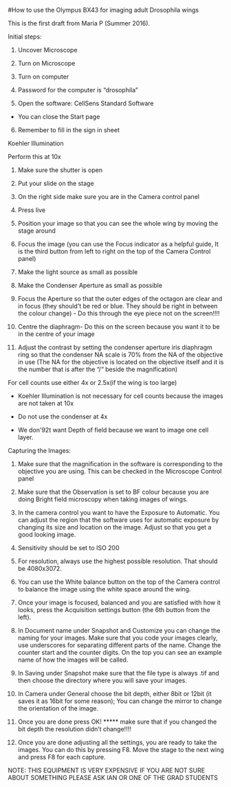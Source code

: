 #How to use the Olympus BX43 for imaging adult Drosophila wings

This is the first draft from Maria P (Summer 2016).

Initial steps:

1. Uncover Microscope

2. Turn on Microscope

3. Turn on computer

4. Password for the computer is “drosophila”

5. Open the software: CellSens Standard Software

- You can close the Start page

6. Remember to fill in the sign in sheet



Koehler Illumination

Perform this at 10x

1. Make sure the shutter is open

2. Put your slide on the stage

3. On the right side make sure you are in the Camera control panel

4. Press live

5. Position your image so that you can see the whole wing by moving the stage around 

3. Focus the image (you can use the Focus indicator as a helpful guide, It is the third button from left to right on the top of the Camera Control panel)

4. Make the light source as small as possible

5. Make the Condenser Aperture as small as possible

6. Focus the Aperture so that the outer edges of the octagon are clear and in focus (they should’t be red or blue. They should be right in between the colour change) - Do this through the eye piece not on the screen!!!!

7. Centre the diaphragm- Do this on the screen because you want it to be in the centre of your image

8. Adjust the contrast by setting the condenser aperture iris diaphragm ring so that the condenser NA scale is 70% from the NA of the objective in use (The NA for the objective is located on the objective itself and it is the number that is after the “/“ beside the magnification)



For cell counts use either 4x or 2.5x(if the wing is too large)

- Koehler Illumination is not necessary for cell counts because the images are not taken at 10x

- Do not use the condenser at 4x

- We don\'92t want Depth of field because we want to image one cell layer.



Capturing the Images:

1. Make sure that the magnification in the software is corresponding to the objective you are using. This can be checked in the Microscope Control panel

2. Make sure that the Observation is set to BF colour because you are doing Bright field microscopy when taking images of wings.

3. In the camera control you want to have the Exposure to Automatic. You can adjust the region that the software uses for automatic exposure by changing its size and location on the image. Adjust so that you get a good looking image.

4. Sensitivity should be set to ISO 200

5. For resolution, always use the highest possible resolution. That should be 4080x3072. 

6. You can use the White balance button on the top of the Camera control to balance the image using the white space around the wing. 

7. Once your image is focused, balanced and you are satisfied with how it looks, press the Acquisition settings button (the 6th button from the left). 

8. In Document name under Snapshot and Customize you can change the naming for your images. Make sure that you code your images clearly, use underscores for separating different parts of the name. Change the counter start and the counter digits. On the top you can see an example name of how the images will be called.

9. In Saving under Snapshot make sure that the file type is always .tif and then choose the directory where you will save your images. 

10. In Camera under General choose the bit depth, either 8bit or 12bit (it saves it as 16bit for some reason); You can change the mirror to change the orientation of the image. 

11. Once you are done press OK! ***** make sure that if you changed the bit depth the resolution didn’t change!!!!

12. Once you are done adjusting all the settings, you are ready to take the images. You can do this by pressing F8. Move the stage to the next wing and press F8 for each capture.





NOTE: THIS EQUIPMENT IS VERY EXPENSIVE IF YOU ARE NOT SURE ABOUT SOMETHING PLEASE ASK IAN OR ONE OF THE GRAD STUDENTS

